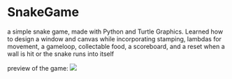 # SnakeGame
a  simple snake game, made with Python and Turtle Graphics. Learned how to design a window and canvas while incorporating stamping, lambdas for movement, a gameloop, collectable food, a scoreboard, and a reset when a wall is hit or the snake runs into itself

preview of the game:
![](SnakeGameDemoGif.gif)
